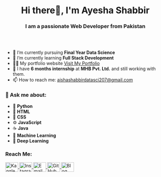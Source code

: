 <h1 align="center">Hi there👋, I'm Ayesha Shabbir </h1>
<h3 align="center">I am a passionate Web Developer from Pakistan</h3>

<br>
<br>

- 🔭 I’m currently pursuing **Final Year Data Science**  
- 🌱 I’m currently learning **Full Stack Development**  
- 👨‍💻 My portfolio website [Visit My Portfolio](https://example.com)  
- 💼 I have **6 months internship** at **MHB Pvt. Ltd.** and still working with them.  
- 📫 How to reach me: <a href="mailto:aishashabbirdatasci207@gmail.com">aishashabbirdatasci207@gmail.com</a>  

<h3>💬 Ask me about:</h3>
<ul>
  <li>🐍 <strong>Python</strong></li>
  <li>🎨 <strong>HTML</strong></li>
  <li>🎨 <strong>CSS</strong></li>
  <li>⚙️ <strong>JavaScript</strong></li>
  <li>☕ <strong>Java</strong></li>
  <li>🤖 <strong>Machine Learning</strong></li>
  <li>🧠 <strong>Deep Learning</strong></li>
</ul>

<h3 align="left">Reach Me:</h3>
<p align="left">
  <!-- Kaggle -->
  <a href="https://www.kaggle.com/aishashabbir" target="blank">
    <img align="center" src="https://www.kaggle.com/static/images/site-logo.png" alt="Kaggle" height="30" width="40" />
  </a>
  <!-- Instagram -->
  <a href="https://instagram.com/ayesha_shabbir4" target="blank">
    <img align="center" src="https://raw.githubusercontent.com/rahuldkjain/github-profile-readme-generator/master/src/images/icons/Social/instagram.svg" alt="Instagram" height="30" width="40" />
  </a>
  <!-- Email -->
  <a href="mailto:aishashabbirdatasci207@gmail.com" target="blank">
    <img align="center" src="https://cdn-icons-png.flaticon.com/512/732/732200.png" alt="Email" height="30" width="40" />
  </a>
  <!-- GitHub -->
  <a href="https://github.com/Ayeshashabbir01" target="blank">
    <img align="center" src="https://raw.githubusercontent.com/rahuldkjain/github-profile-readme-generator/master/src/images/icons/Social/github.svg" alt="GitHub" height="30" width="40" />
  </a>
  <!-- Blog -->
  <a href="https://yourblog.com" target="blank">
    <img align="center" src="https://upload.wikimedia.org/wikipedia/commons/thumb/7/76/Blogger_icon.svg/2048px-Blogger_icon.svg.png" alt="Blog" height="30" width="40" />
  </a>
</p>
